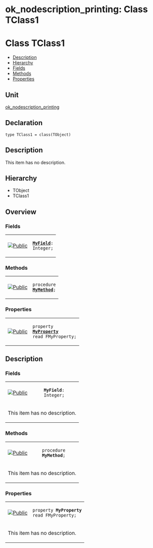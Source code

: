 # ok\_nodescription\_printing: Class TClass1


# Class TClass1
<span id="TClass1"/>

- [Description](#PasDoc-Description)
- [Hierarchy](#PasDoc-Hierarchy)
- [Fields](#PasDoc-Fields)
- [Methods](#PasDoc-Methods)
- [Properties](#PasDoc-Properties)

<span id="PasDoc-Description"/>

## Unit


[ok\_nodescription\_printing](ok_nodescription_printing.md)


## Declaration


```type TClass1 = class(TObject)```


## Description
This item has no description.



## Hierarchy


<span id="PasDoc-Hierarchy"/>

- TObject
- TClass1



## Overview

### Fields
<span id="PasDoc-Fields"/>


<table>
<tr>

<td>

<a href="legend.md"><img src="public.gif" alt="Public" title="Public"></img></a>
</td>

<td>

<code><strong><a href="ok_nodescription_printing.TClass1.md#MyField">MyField</a></strong>: Integer;</code>
</td>
</tr>
</table>

### Methods
<span id="PasDoc-Methods"/>


<table>
<tr>

<td>

<a href="legend.md"><img src="public.gif" alt="Public" title="Public"></img></a>
</td>

<td>

<code>procedure <strong><a href="ok_nodescription_printing.TClass1.md#MyMethod">MyMethod</a></strong>;</code>
</td>
</tr>
</table>

### Properties
<span id="PasDoc-Properties"/>


<table>
<tr>

<td>

<a href="legend.md"><img src="public.gif" alt="Public" title="Public"></img></a>
</td>

<td>

<code>property <strong><a href="ok_nodescription_printing.TClass1.md#MyProperty">MyProperty</a></strong> read FMyProperty;</code>
</td>
</tr>
</table>


## Description

### Fields

<table>
<tr>

<td>

<a href="legend.md"><img src="public.gif" alt="Public" title="Public"></img></a>
</td>

<td>

<span id="MyField"/><code><strong>MyField</strong>: Integer;</code>
</td>
</tr>
<tr><td colspan="2">

This item has no description.



</td></tr>
</table>

### Methods

<table>
<tr>

<td>

<a href="legend.md"><img src="public.gif" alt="Public" title="Public"></img></a>
</td>

<td>

<span id="MyMethod"/><code>procedure <strong>MyMethod</strong>;</code>
</td>
</tr>
<tr><td colspan="2">

This item has no description.



</td></tr>
</table>

### Properties

<table>
<tr>

<td>

<a href="legend.md"><img src="public.gif" alt="Public" title="Public"></img></a>
</td>

<td>

<span id="MyProperty"/><code>property <strong>MyProperty</strong> read FMyProperty;</code>
</td>
</tr>
<tr><td colspan="2">

This item has no description.



</td></tr>
</table>

